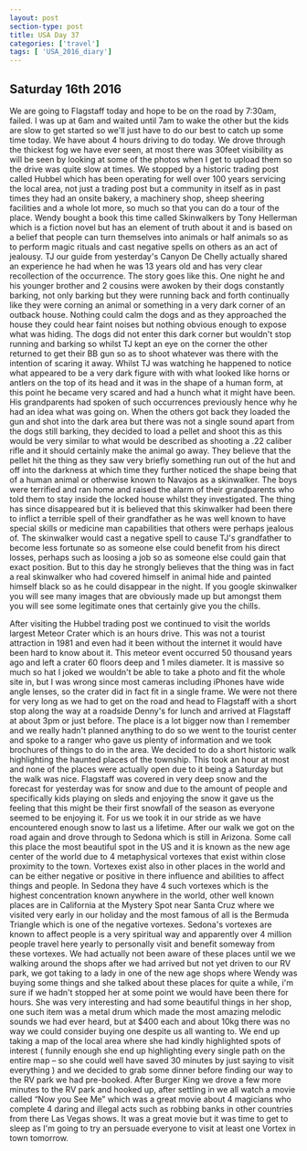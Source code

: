 ```yaml
---
layout: post
section-type: post
title: USA Day 37
categories: ['travel']
tags: [ 'USA_2016_diary']
---
```

## Saturday 16th 2016  

We are going to Flagstaff today and hope to be on the road by 7:30am, failed. I was up at 6am and waited until 7am to wake the other but the kids are slow to get started so we'll just have to do our best to catch up some time today. We have about 4 hours driving to do today.
We drove through the thickest fog we have ever seen, at most there was 30feet visibility as will be seen by looking at some of the photos when I get to upload them so the drive was quite slow at times. We stopped by a historic trading post called Hubbel which has been operating for well over 100 years servicing the local area, not just a trading post but a community in itself as in past times they had an onsite bakery, a machinery shop, sheep sheering facilities and a whole lot more, so much so that you can do a tour of the place. Wendy bought a book this time called Skinwalkers by Tony Hellerman which is a fiction novel but has an element of truth about it and is based on a belief that people can turn themselves into animals or half animals so as to perform magic rituals and cast negative spells on others as an act of jealousy.
TJ our guide from yesterday's Canyon De Chelly actually shared an experience he had when he was 13 years old and has very clear recollection of the occurrence. The story goes like this. One night he and his younger brother and 2 cousins were awoken by their dogs constantly barking, not only barking but they were running back and forth continually like they were corning an animal or something in a very dark corner of an outback house. Nothing could calm the dogs and as they approached the house they could hear faint noises but nothing obvious enough to expose what was hiding.
The dogs did not enter this dark corner but wouldn't stop running and barking so whilst TJ kept an eye on the corner the other returned to get their BB gun so as to shoot whatever was there with the intention of scaring it away. Whilst TJ was watching he happened to notice what appeared to be a very dark figure with with what looked like horns or antlers on the top of its head and it was in the shape of a human form, at this point he became very scared and had a hunch what it might have been. His grandparents had spoken of such occurrences previously hence why he had an idea what was going on. When the others got back they loaded the gun and shot into the dark area but there was not a single sound apart from the dogs still barking, they decided to load a pellet and shoot this as this would be very similar to what would be described as shooting a .22 caliber rifle and it should certainly make the animal go away. They believe that the pellet hit the thing as they saw very briefly something run out of the hut and off into the darkness at which time they further noticed the shape being that of a human animal or otherwise known to Navajos as a skinwalker. The boys were terrified and ran home and raised the alarm of their grandparents who told them to stay inside the locked house whilst they investigated. The thing has since disappeared but it is believed that this skinwalker had been there to inflict a terrible spell of their grandfather as he was well known to have special skills or medicine man capabilities that others were perhaps jealous of. The skinwalker would cast a negative spell to cause TJ's grandfather to become less fortunate so as someone else could benefit from his direct losses, perhaps such as loosing a job so as someone else could gain that exact position. But to this day he strongly believes that the thing was in fact a real skinwalker who had covered himself in animal hide and painted himself black so as he could disappear in the night. If you google skinwalker you will see many images that are obviously made up but amongst them you will see some legitimate ones that certainly give you the chills.

After visiting the Hubbel trading post we continued to visit the worlds largest Meteor Crater which is an hours drive. This was not a tourist attraction in 1981 and even had it been without the internet it would have been hard to know about it. This meteor event occurred 50 thousand years ago and left a crater 60 floors deep and 1 miles diameter. It is massive so much so hat I joked we wouldn't be able to take a photo and fit the whole site in, but I was wrong since most cameras including iPhones have wide angle lenses, so the crater did in fact fit in a single frame. We were not there for very long as we had to get on the road and head to Flagstaff with a short stop along the way at a roadside Denny's for lunch and arrived at Flagstaff at about 3pm or just before. The place is a lot bigger now than I remember and we really hadn't planned anything to do so we went to the tourist center and spoke to a ranger who gave us plenty of information and we took brochures of things to do in the area. We decided to do a short historic walk highlighting the haunted places of the township. This took an hour at most and none of the places were actually open due to it being a Saturday but the walk was nice. Flagstaff was covered in very deep snow and the forecast for yesterday was for snow and due to the amount of people and specifically kids playing on sleds and enjoying the snow it gave us the feeling that this might be their first snowfall of the season as everyone seemed to be enjoying it. For us we took it in our stride as we have encountered enough snow to last us a lifetime. After our walk we got on the road again and drove through to Sedona which is still in Arizona. Some call this place the most beautiful spot in the US and it is known as the new age center of the world due to 4 metaphysical vortexes that exist within close proximity to the town. Vortexes exist also in other places in the world and can be either negative or positive in there influence and abilities to affect things and people. In Sedona they have 4 such vortexes which is the highest concentration known anywhere in the world, other well known places are in California at the Mystery Spot near Santa Cruz where we visited very early in our holiday and the most famous of all is the Bermuda Triangle which is one of the negative vortexes. Sedona's vortexes are known to affect people is a very spiritual way and apparently over 4 million people travel here yearly to personally visit and benefit someway from these vortexes. We had actually not been aware of these places until we we walking around the shops after we had arrived but not yet driven to our RV park, we got taking to a lady in one of the new age shops where Wendy was buying some things and she talked about these places for quite a while, i'm sure if we hadn't stopped her at some point we would have been there for hours. She was very interesting and had some beautiful things in her shop, one such item was a metal drum which made the most amazing melodic sounds we had ever heard, but at $400 each and about 10kg there was no way we could consider buying one despite us all wanting to. We end up taking a map of the local area where she had kindly highlighted spots of interest ( funnily enough she end up highlighting every single path on the entire map – so she could well have saved 30 minutes by just saying to visit everything ) and we decided to grab some dinner before finding our way to the RV park we had pre-booked. After Burger King we drove a few more minutes to the RV park and hooked up, after settling in we all watch a movie called “Now you See Me” which was a great movie about 4 magicians who complete 4 daring and illegal acts such as robbing banks in other countries from there Las Vegas shows. It was a great movie but it was time to get to sleep as I'm going to try an persuade everyone to visit at least one Vortex in town tomorrow.
